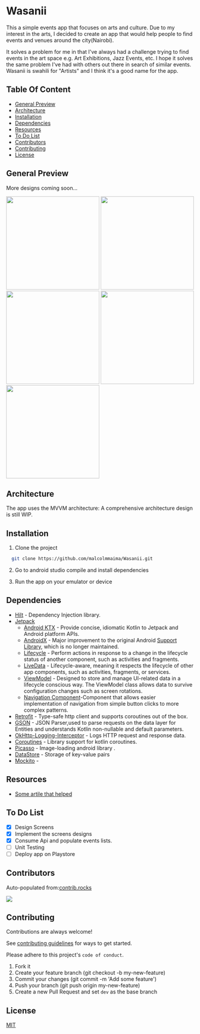 # Wasanii

This a simple events app that focuses on arts and culture. Due to my interest in the arts, I decided to create an app that would help people to find events and venues around the city(Nairobi).

It solves a problem for me in that I've always had a challenge trying to find events in the art space e.g. Art Exhibitions, Jazz Events, etc. I hope it solves the same problem I've had with others out there in search of similar events. Wasanii is swahili for "Artists" and I think it's a good name for the app.

## Table Of Content

- [General Preview](#general-preview)
- [Architecture](#architecture)
- [Installation](#installation)
- [Dependencies](#dependencies)
- [Resources](#resources)
- [To Do List](#to-do-list)
- [Contributors](#contributors)
- [Contributing](#contributing)
- [License](#license)

## General Preview

More designs coming soon...

<img src=assets/img1.png width="250"  />
<img src=assets/img2.png width="250" />
<img src=assets/img3.png width="250" />
<img src=assets/img4.png width="250" />
<img src=assets/img5.png width="250" />

## Architecture

The app uses the MVVM architecture: A comprehensive architecture design is still WIP.

## Installation

1. Clone the project

```bash
  git clone https://github.com/malcolmmaima/Wasanii.git
```

2. Go to android studio compile and install dependencies

3. Run the app on your emulator or device

## Dependencies

- [Hilt](https://github.com/google/hilt) - Dependency Injection library.
- [Jetpack](https://developer.android.com/jetpack)
    - [Android KTX](https://developer.android.com/kotlin/ktx.html) - Provide concise, idiomatic Kotlin to Jetpack and Android platform APIs.
    - [AndroidX](https://developer.android.com/jetpack/androidx) - Major improvement to the original Android [Support Library](https://developer.android.com/topic/libraries/support-library/index), which is no longer maintained.
    - [Lifecycle](https://developer.android.com/topic/libraries/architecture/lifecycle) - Perform actions in response to a change in the lifecycle status of another component, such as activities and fragments.
    - [LiveData](https://developer.android.com/topic/libraries/architecture/livedata) - Lifecycle-aware, meaning it respects the lifecycle of other app components, such as activities, fragments, or services.
    - [ViewModel](https://developer.android.com/topic/libraries/architecture/viewmodel) - Designed to store and manage UI-related data in a lifecycle conscious way. The ViewModel class allows data to survive configuration changes such as screen rotations.
    - [Navigation Component](https://developer.android.com/guide/navigation/navigation-getting-started)-Component that allows easier implementation of navigation from simple button clicks to more complex patterns.
- [Retrofit](https://square.github.io/retrofit/) - Type-safe http client
  and supports coroutines out of the box.
- [GSON](https://github.com/square/gson) - JSON Parser,used to parse
  requests on the data layer for Entities and understands Kotlin non-nullable
  and default parameters.
- [OkHttp-Logging-Interceptor](https://github.com/square/okhttp/blob/master/okhttp-logging-interceptor/README.md) - Logs HTTP request and response data.
- [Coroutines](https://github.com/Kotlin/kotlinx.coroutines) - Library support for kotlin coroutines.
- [Picasso](https://square.github.io/picasso/) - Image-loading android library .
- [DataStore](https://developer.android.com/topic/libraries/architecture/datastore) - Storage of key-value pairs
- [Mockito](https://github.com/mockito/mockito) -

## Resources

- [Some artile that helped](link)

## To Do List

- [x] Design Screens
- [x] Implement the screens designs
- [x] Consume Api and populate events lists.
- [ ] Unit Testing
- [ ] Deploy app on Playstore

## Contributors

Auto-populated from:[contrib.rocks](https://contrib.rocks)

<a href="https://github.com/malcolmmaima/Wasanii/graphs/contributors">
  <img src="https://contrib.rocks/image?repo=malcolmmaima/Wasanii" />
</a>

## Contributing

Contributions are always welcome!

See [contributing guidelines](https://github.com/github/docs/blob/main/CONTRIBUTING.md) for ways to get started.

Please adhere to this project's `code of conduct`.

1. Fork it
2. Create your feature branch (git checkout -b my-new-feature)
3. Commit your changes (git commit -m 'Add some feature')
4. Push your branch (git push origin my-new-feature)
5. Create a new Pull Request and set ```dev``` as the base branch

## License

[MIT](https://choosealicense.com/licenses/mit/)
